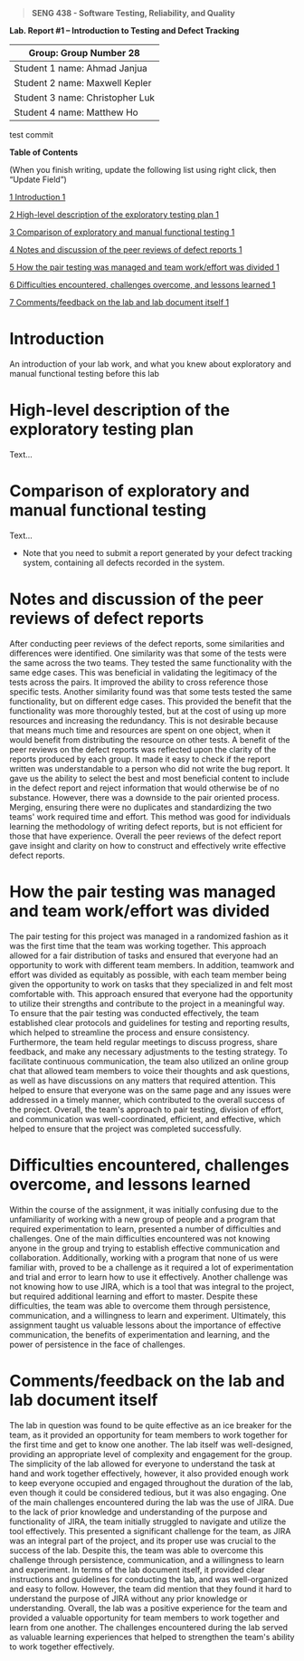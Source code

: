 >   **SENG 438 - Software Testing, Reliability, and Quality**

**Lab. Report \#1 – Introduction to Testing and Defect Tracking**

| Group: Group Number   28  |
|-----------------|
| Student 1 name:   Ahmad Janjua        |   
| Student 2 name:   Maxwell Kepler      |   
| Student 3 name:   Christopher Luk     |   
| Student 4 name:   Matthew Ho          |  
test commit


**Table of Contents**

(When you finish writing, update the following list using right click, then
“Update Field”)

[1 Introduction	1](#introduction)

[2 High-level description of the exploratory testing plan	1](#high-level-description-of-the-exploratory-testing-plan)

[3 Comparison of exploratory and manual functional testing	1](#comparison-of-exploratory-and-manual-functional-testing)

[4 Notes and discussion of the peer reviews of defect reports	1](#notes-and-discussion-of-the-peer-reviews-of-defect-reports)

[5 How the pair testing was managed and team work/effort was
divided	1](#how-the-pair-testing-was-managed-and-team-workeffort-was-divided)

[6 Difficulties encountered, challenges overcome, and lessons
learned	1](#difficulties-encountered-challenges-overcome-and-lessons-learned)

[7 Comments/feedback on the lab and lab document itself	1](#commentsfeedback-on-the-lab-and-lab-document-itself)

# Introduction

An introduction of your lab work, and what you knew about exploratory and manual
functional testing before this lab

# High-level description of the exploratory testing plan

Text…

# Comparison of exploratory and manual functional testing

Text…

-   Note that you need to submit a report generated by your defect tracking
    system, containing all defects recorded in the system.

# Notes and discussion of the peer reviews of defect reports

After conducting peer reviews of the defect reports, some similarities and differences were identified. One similarity was that some of the tests were the same across the two teams. They tested the same functionality with the same edge cases. This was beneficial in validating the legitimacy of the tests across the pairs. It improved the ability to cross reference those specific tests. Another similarity found was that some tests tested the same functionality, but on different edge cases. This provided the benefit that the functionality was more thoroughly tested, but at the cost of using up more resources and increasing the redundancy. This is not desirable because that means much time and resources are spent on one object, when it would benefit from distributing the resource on other tests. 
A benefit of the peer reviews on the defect reports was reflected upon the clarity of the reports produced by each group. It made it easy to check if the report written was understandable to a person who did not write the bug report. It gave us the ability to select the best and most beneficial content to include in the defect report and reject information that would otherwise be of no substance. However, there was a  downside to the pair oriented process. Merging, ensuring there were no duplicates and standardizing the two teams' work required time and effort. This method was good for individuals learning the methodology of writing defect reports, but is not efficient for those that have experience. Overall the peer reviews of the defect report gave insight and clarity on how to construct and effectively write effective defect reports.


# How the pair testing was managed and team work/effort was divided 

The pair testing for this project was managed in a randomized fashion as it was the first time that the team was working together. This approach allowed for a fair distribution of tasks and ensured that everyone had an opportunity to work with different team members. In addition, teamwork and effort was divided as equitably as possible, with each team member being given the opportunity to work on tasks that they specialized in and felt most comfortable with. This approach ensured that everyone had the opportunity to utilize their strengths and contribute to the project in a meaningful way. To ensure that the pair testing was conducted effectively, the team established clear protocols and guidelines for testing and reporting results, which helped to streamline the process and ensure consistency. Furthermore, the team held regular meetings to discuss progress, share feedback, and make any necessary adjustments to the testing strategy. To facilitate continuous communication, the team also utilized an online group chat that allowed team members to voice their thoughts and ask questions, as well as have discussions on any matters that required attention. This helped to ensure that everyone was on the same page and any issues were addressed in a timely manner, which contributed to the overall success of the project. Overall, the team's approach to pair testing, division of effort, and communication was well-coordinated, efficient, and effective, which helped to ensure that the project was completed successfully.

# Difficulties encountered, challenges overcome, and lessons learned

Within the course of the assignment, it was initially confusing due to the unfamiliarity of working with a new group of people and a program that required experimentation to learn, presented a number of difficulties and challenges. One of the main difficulties encountered was not knowing anyone in the group and trying to establish effective communication and collaboration. Additionally, working with a program that none of us were familiar with, proved to be a challenge as it required a lot of experimentation and trial and error to learn how to use it effectively. Another challenge was not knowing how to use JIRA, which is a tool that was integral to the project, but required additional learning and effort to master. Despite these difficulties, the team was able to overcome them through persistence, communication, and a willingness to learn and experiment. Ultimately, this assignment taught us valuable lessons about the importance of effective communication, the benefits of experimentation and learning, and the power of persistence in the face of challenges.

# Comments/feedback on the lab and lab document itself

The lab in question was found to be quite effective as an ice breaker for the team, as it provided an opportunity for team members to work together for the first time and get to know one another. The lab itself was well-designed, providing an appropriate level of complexity and engagement for the group. The simplicity of the lab allowed for everyone to understand the task at hand and work together effectively, however, it also provided enough work to keep everyone occupied and engaged throughout the duration of the lab, even though it could be considered tedious, but it was also engaging.
One of the main challenges encountered during the lab was the use of JIRA. Due to the lack of prior knowledge and understanding of the purpose and functionality of JIRA, the team initially struggled to navigate and utilize the tool effectively. This presented a significant challenge for the team, as JIRA was an integral part of the project, and its proper use was crucial to the success of the lab. Despite this, the team was able to overcome this challenge through persistence, communication, and a willingness to learn and experiment.
In terms of the lab document itself, it provided clear instructions and guidelines for conducting the lab, and was well-organized and easy to follow. However, the team did mention that they found it hard to understand the purpose of JIRA without any prior knowledge or understanding.
Overall, the lab was a positive experience for the team and provided a valuable opportunity for team members to work together and learn from one another. The challenges encountered during the lab served as valuable learning experiences that helped to strengthen the team's ability to work together effectively.

